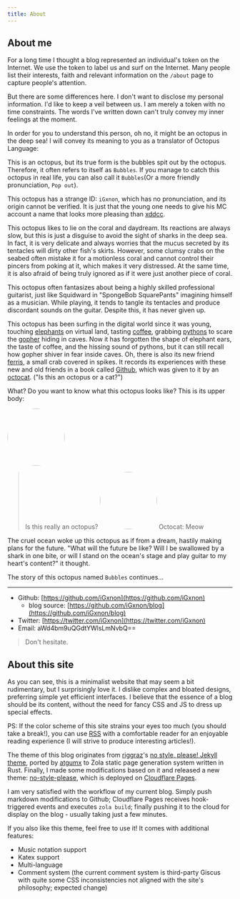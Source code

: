 ```yaml
---
title: About
---
```


## About me

For a long time I thought a blog represented an individual's token on the Internet. We use the token to label us and surf on the Internet. Many people list their interests, faith and relevant information on the `/about` page to capture people's attention.

But there are some differences here. I don't want to disclose my personal information. I'd like to keep a veil between us. I am merely a token with no time constraints. The words I've written down can't truly convey my inner feelings at the moment.

In order for you to understand this person, oh no, it might be an octopus in the deep sea! I will convey its meaning to you as a translator of Octopus Language:

This is an octopus, but its true form is the bubbles spit out by the octopus. Therefore, it often refers to itself as `Bubbles`. If you manage to catch this octopus in real life, you can also call it `Bubbles`(Or a more friendly pronunciation, `Pop out`).

This octopus has a strange ID: `iGxnon`, which has no pronunciation, and its origin cannot be verified. It is just that the young one needs to give his MC account a name that looks more pleasing than [xddcc](https://www.reddit.com/r/TheDigitalCircus/comments/17v0rdb/what_does_xddcc_mean/).

This octopus likes to lie on the coral and daydream. Its reactions are always slow, but this is just a disguise to avoid the sight of sharks in the deep sea. In fact, it is very delicate and always worries that the mucus secreted by its tentacles will dirty other fish's skirts. However, some clumsy crabs on the seabed often mistake it for a motionless coral and cannot control their pincers from poking at it, which makes it very distressed. At the same time, it is also afraid of being truly ignored as if it were just another piece of coral.

This octopus often fantasizes about being a highly skilled professional guitarist, just like Squidward in "SpongeBob SquarePants" imagining himself as a musician. While playing, it tends to tangle its tentacles and produce discordant sounds on the guitar. Despite this, it has never given up.

This octopus has been surfing in the digital world since it was young, touching [elephants](https://www.php.net/) on virtual land, tasting [coffee](https://www.java.com/), grabbing [pythons](https://www.python.org/) to scare the [gopher](https://go.dev/) hiding in caves. Now it has forgotten the shape of elephant ears, the taste of coffee, and the hissing sound of pythons, but it can still recall how gopher shiver in fear inside caves. Oh, there is also its new friend [ferris](https://rustacean.net/), a small crab covered in spikes. It records its experiences with these new and old friends in a book called [Github](https://github.com/iGxnon), which was given to it by an [octocat](https://octodex.github.com/). ("Is this an octopus or a cat?")

What? Do you want to know what this octopus looks like? This is its upper body:

<img src="/images/logo.png" width=128 height=128 style="border-radius: 100%;"/>

> Is this really an octopus?
> <img src="https://octodex.github.com/images/original.png" width=128 height=128 style="border-radius: 100%;"/>
> Octocat: Meow

The cruel ocean woke up this octopus as if from a dream, hastily making plans for the future. "What will the future be like? Will I be swallowed by a shark in one bite, or will I stand on the ocean's stage and play guitar to my heart's content?" it thought.

The story of this octopus named `Bubbles` continues...

---

+ Github: [https://github.com/iGxnon](https://github.com/iGxnon)
  + blog source: [https://github.com/iGxnon/blog](https://github.com/iGxnon/blog)
+ Twitter: [https://twitter.com/iGxnon](https://twitter.com/iGxnon)
+ Email: aWd4bm9uQGdtYWlsLmNvbQ==

> Don't hesitate.

## About this site

As you can see, this is a minimalist website that may seem a bit rudimentary, but I surprisingly love it. I dislike complex and bloated designs, preferring simple yet efficient interfaces. I believe that the essence of a blog should be its content, without the need for fancy CSS and JS to dress up special effects.

PS: If the color scheme of this site strains your eyes too much (you should take a break!), you can use <a href="/posts/atom.xml" type="application/atom+xml">RSS</a> with a comfortable reader for an enjoyable reading experience (I will strive to produce interesting articles!).

The theme of this blog originates from [riggraz](https://riggraz.dev/)'s [no style, please! Jekyll theme](https://riggraz.dev/no-style-please/), ported by [atgumx](https://github.com/atgumx/no-style-please) to Zola static page generation system written in Rust. Finally, I made some modifications based on it and released a new theme: [no-style-please](https://github.com/iGxnon/no-style-please), which is deployed on [Cloudflare Pages](https://pages.cloudflare.com/).

I am very satisfied with the workflow of my current blog. Simply push markdown modifications to Github; Cloudflare Pages receives hook-triggered events and executes `zola build`; finally pushing it to the cloud for display on the blog - usually taking just a few minutes.

If you also like this theme, feel free to use it! It comes with additional features:

- Music notation support
- Katex support
- Multi-language
- Comment system (the current comment system is third-party Giscus with quite some CSS inconsistencies not aligned with the site's philosophy; expected change)
